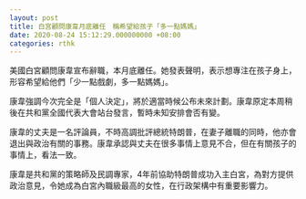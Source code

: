```yaml
---
layout: post
title: 白宮顧問康韋月底離任　稱希望給孩子「多一點媽媽」
date: 2020-08-24 15:12:29.000000000 +08:00
categories: rthk
---
```


美國白宮顧問康韋宣布辭職，本月底離任。她發表聲明，表示想專注在孩子身上，形容希望給他們「少一點戲劇，多一點媽媽」。

康韋強調今次完全是「個人決定」，將於適當時候公布未來計劃。康韋原定本周稍後在共和黨全國代表大會站台發言，暫時未知安排會否有變。

康韋的丈夫是一名評論員，不時高調批評總統特朗普，在妻子離職的同時，他亦會退出與政治有關的事務。康韋承認與丈夫在很多事情上意見不合，但在有關孩子的事情上，看法一致。

康韋是共和黨的策略師及民調專家，4年前協助特朗普成功入主白宮，為對方提供政治意見，令她成為白宮內職級最高的女性，在行政架構中有重要影響力。
